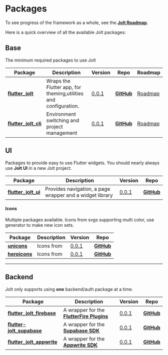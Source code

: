 # Packages

To see progress of the framework as a whole, see the [**Jolt Roadmap**](https://github.com/asteroid-studios/jolt_docs/projects/1).

Here is a quick overview of all the available Jolt packages:

## Base

The minimum required packages to use Jolt

| Package                                  | Description                                                     | Version                                                                        | Repo                                                       | Roadmap                                                            |
| ---------------------------------------- | --------------------------------------------------------------- | ------------------------------------------------------------------------------ | ---------------------------------------------------------- | ------------------------------------------------------------------ |
| [**flutter_jolt**](/docs/jolt/jolt/)     | Wraps the Flutter app, for theming,utilities and configuration. | [0.0.1](https://github.com/asteroid-studios/jolt/blob/master/CHANGELOG.md)     | [**GitHub**](https://github.com/asteroid-studios/jolt)     | [Roadmap](https://github.com/asteroid-studios/jolt/projects/1)     |
| [**flutter_jolt_cli**](/docs/jolt/jolt/) | Environment switching and project management                    | [0.0.1](https://github.com/asteroid-studios/jolt_cli/blob/master/CHANGELOG.md) | [**GitHub**](https://github.com/asteroid-studios/jolt_cli) | [Roadmap](https://github.com/asteroid-studios/jolt_cli/projects/1) |

## UI

Packages to provide easy to use Flutter widgets. You should nearly always use **Jolt UI** in a new Jolt project.

| Package                                 | Description                                              | Version                                                                       | Repo                                                      |
| --------------------------------------- | -------------------------------------------------------- | ----------------------------------------------------------------------------- | --------------------------------------------------------- |
| [**flutter_jolt_ui**](/docs/jolt/jolt/) | Provides navigation, a page wrapper and a widget library | [0.0.1](https://github.com/asteroid-studios/jolt_ui/blob/master/CHANGELOG.md) | [**GitHub**](https://github.com/asteroid-studios/jolt_ui) |

#### Icons

Multiple packages available. Icons from svgs supporting multi color, use generator to make new icon sets.

| Package                           | Description | Version                                                                         | Repo                                                        |
| --------------------------------- | ----------- | ------------------------------------------------------------------------------- | ----------------------------------------------------------- |
| [**unicons**](/docs/jolt/jolt/)   | Icons from  | [0.0.1](https://github.com/asteroid-studios/unicons/blob/master/CHANGELOG.md)   | [**GitHub**](https://github.com/asteroid-studios/unicons)   |
| [**heroicons**](/docs/jolt/jolt/) | Icons from  | [0.0.1](https://github.com/asteroid-studios/heroicons/blob/master/CHANGELOG.md) | [**GitHub**](https://github.com/asteroid-studios/heroicons) |

---

## Backend

Jolt only supports using **one** backend/auth package at a time.

| Package                                           | Description                                                                | Version                                                                             | Repo                                                            |
| ------------------------------------------------- | -------------------------------------------------------------------------- | ----------------------------------------------------------------------------------- | --------------------------------------------------------------- |
| [**flutter_jolt_firebase**](/docs/server/server/) | A wrapper for the [**FlutterFire Plugins**](https://firebase.flutter.dev/) | [0.0.1](https://github.com/asteroid-studios/jolt_firebase/blob/master/CHANGELOG.md) | [**GitHub**](https://github.com/asteroid-studios/jolt_firebase) |
| [**flutter-jolt_supabase**](/docs/server/server/) | A wrapper for the [**Supabase SDK**](https://supabase.io/)                 | [0.0.1](https://github.com/asteroid-studios/jolt_supabase/blob/master/CHANGELOG.md) | [**GitHub**](https://github.com/asteroid-studios/jolt_supabase) |
| [**flutter_jolt_appwrite**](/docs/server/server/) | A wrapper for the [**Appwrite SDK**](https://appwrite.io/)                 | [0.0.1](https://github.com/asteroid-studios/jolt_appwrite/blob/master/CHANGELOG.md) | [**GitHub**](https://github.com/asteroid-studios/jolt_appwrite) |
